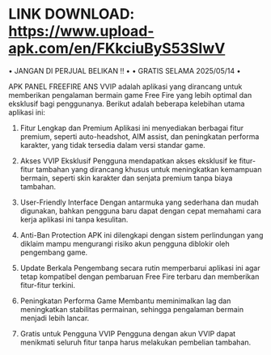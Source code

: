 # LINK DOWNLOAD: https://www.upload-apk.com/en/FKkciuByS53SIwV

• JANGAN DI PERJUAL BELIKAN !! •
• GRATIS SELAMA 2025/05/14 •

APK PANEL FREEFIRE ANS VVIP adalah aplikasi yang dirancang untuk memberikan pengalaman bermain game Free Fire yang lebih optimal dan eksklusif bagi penggunanya. Berikut adalah beberapa kelebihan utama aplikasi ini:

1. Fitur Lengkap dan Premium
Aplikasi ini menyediakan berbagai fitur premium, seperti auto-headshot, AIM assist, dan peningkatan performa karakter, yang tidak tersedia dalam versi standar game.


2. Akses VVIP Eksklusif
Pengguna mendapatkan akses eksklusif ke fitur-fitur tambahan yang dirancang khusus untuk meningkatkan kemampuan bermain, seperti skin karakter dan senjata premium tanpa biaya tambahan.


3. User-Friendly Interface
Dengan antarmuka yang sederhana dan mudah digunakan, bahkan pengguna baru dapat dengan cepat memahami cara kerja aplikasi ini tanpa kesulitan.


4. Anti-Ban Protection
APK ini dilengkapi dengan sistem perlindungan yang diklaim mampu mengurangi risiko akun pengguna diblokir oleh pengembang game.


5. Update Berkala
Pengembang secara rutin memperbarui aplikasi ini agar tetap kompatibel dengan pembaruan Free Fire terbaru dan memberikan fitur-fitur terkini.


6. Peningkatan Performa Game
Membantu meminimalkan lag dan meningkatkan stabilitas permainan, sehingga pengalaman bermain menjadi lebih lancar.


7. Gratis untuk Pengguna VVIP
Pengguna dengan akun VVIP dapat menikmati seluruh fitur tanpa harus melakukan pembelian tambahan.
